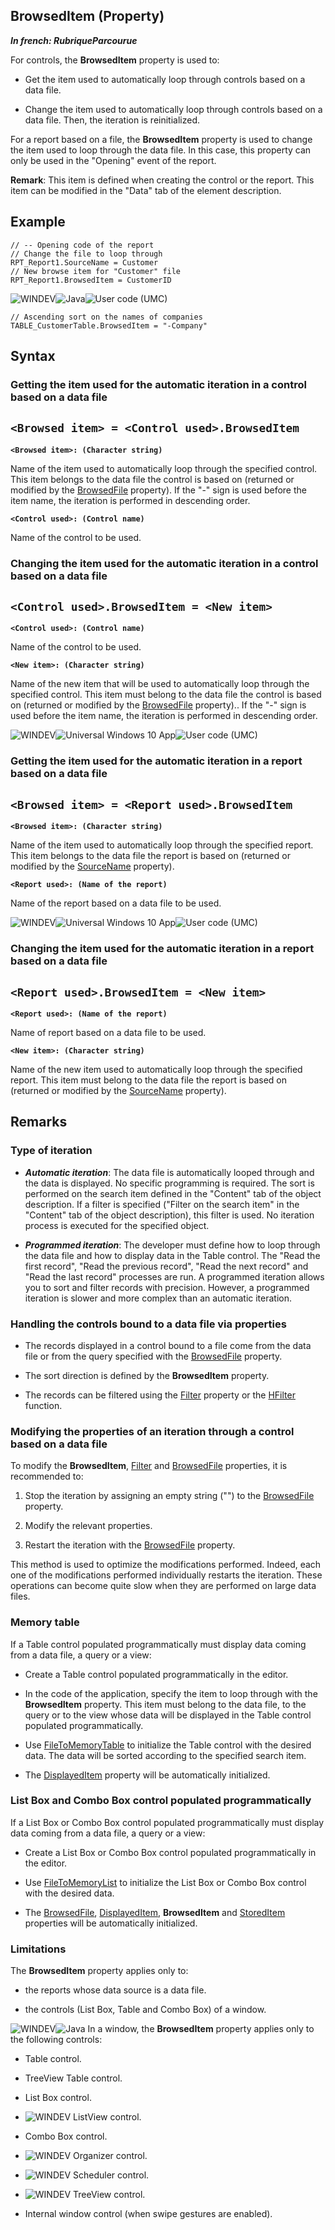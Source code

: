 


## BrowsedItem (Property)

***In french: RubriqueParcourue***
	



<a name="XUse"></a>
<a name="Use"></a>
<a name="description"></a>
For controls, the **BrowsedItem** property is used to:

- Get the item used to automatically loop through controls based on a data file. 

- Change the item used to automatically loop through controls based on a data file. Then, the iteration is reinitialized.




For a report based on a file, the **BrowsedItem** property is used to change the item used to loop through the data file. In this case, this property can only be used in the "Opening" event of the report.

**Remark**: This item is defined when creating the control or the report. This item can be modified in the "Data" tab of the element description.


<a name="Example1"></a>
<a name="sample_code"></a>

## Example


```wl
// -- Opening code of the report
// Change the file to loop through
RPT_Report1.SourceName = Customer 
// New browse item for "Customer" file
RPT_Report1.BrowsedItem = CustomerID
```


<a name="Example2"></a>


![WINDEV](https://doc.pcsoft.fr/ext/images/us/WD.png)![Java](https://doc.pcsoft.fr/ext/images/us/JAVA.png)![User code (UMC)](https://doc.pcsoft.fr/ext/images/us/MCU.png) 
```wl
// Ascending sort on the names of companies
TABLE_CustomerTable.BrowsedItem = "-Company"
```

<a name="XSYNTAX"></a>
<a name="SYNTAX1"></a>

## Syntax

### Getting the item used for the automatic iteration in a control based on a data file

`<Browsed item> = <Control used>.BrowsedItem`
---

**`<Browsed item>: (Character string)`**

Name of the item used to automatically loop through the specified control. This item belongs to the data file the control is based on (returned or modified by the [BrowsedFile](../Proprietes/2510040.md) property). 
If the "-" sign is used before the item name, the iteration is performed in descending order.

**`<Control used>: (Control name)`**

Name of the control to be used.  


<a name="SYNTAX2"></a>

### Changing the item used for the automatic iteration in a control based on a data file

`<Control used>.BrowsedItem = <New item>`
---

**`<Control used>: (Control name)`**

Name of the control to be used.

**`<New item>: (Character string)`**

Name of the new item that will be used to automatically loop through the specified control. This item must belong to the data file the control is based on (returned or modified by the [BrowsedFile](../Proprietes/2510040.md) property).. 
If the "-" sign is used before the item name, the iteration is performed in descending order.  


<a name="SYNTAX3"></a>
![WINDEV](https://doc.pcsoft.fr/ext/images/us/WD.png)![Universal Windows 10 App](https://doc.pcsoft.fr/ext/images/us/UNIVERSALAPP.png)![User code (UMC)](https://doc.pcsoft.fr/ext/images/us/MCU.png) 
### Getting the item used for the automatic iteration in a report based on a data file

`<Browsed item> = <Report used>.BrowsedItem`
---

**`<Browsed item>: (Character string)`**

Name of the item used to automatically loop through the specified report. This item belongs to the data file the report is based on (returned or modified by the [SourceName](../Proprietes/2511035.md) property).

**`<Report used>: (Name of the report)`**

Name of the report based on a data file to be used.  


<a name="SYNTAX4"></a>
![WINDEV](https://doc.pcsoft.fr/ext/images/us/WD.png)![Universal Windows 10 App](https://doc.pcsoft.fr/ext/images/us/UNIVERSALAPP.png)![User code (UMC)](https://doc.pcsoft.fr/ext/images/us/MCU.png) 
### Changing the item used for the automatic iteration in a report based on a data file

`<Report used>.BrowsedItem = <New item>`
---

**`<Report used>: (Name of the report)`**

Name of report based on a data file to be used.

**`<New item>: (Character string)`**

Name of the new item used to automatically loop through the specified report. This item must belong to the data file the report is based on (returned or modified by the [SourceName](../Proprietes/2511035.md) property).  



<a name="NOTE0"></a>
<a name="NOTE0_1"></a>

## Remarks


### Type of iteration
<a name="type_iteration_ELTPARAGRAPHE000127"></a>

- ***Automatic iteration***: The data file is automatically looped through and the data is displayed. No specific programming is required.
	The sort is performed on the search item defined in the "Content" tab of the object description. If a filter is specified ("Filter on the search item" in the "Content" tab of the object description), this filter is used. No iteration process is executed for the specified object.

- ***Programmed iteration***: The developer must define how to loop through the data file and how to display data in the Table control.
	The "Read the first record", "Read the previous record", "Read the next record" and "Read the last record" processes are run. A programmed iteration allows you to sort and filter records with precision. However, a programmed iteration is slower and more complex than an automatic iteration.



<a name="NOTE0_2"></a>


### Handling the controls bound to a data file via properties
<a name="handling_the_controls_bound_data_file_via_properties_ELTPARAGRAPHE000139"></a>

- The records displayed in a control bound to a file come from the data file or from the query specified with the [BrowsedFile](../Proprietes/2510040.md) property.

- The sort direction is defined by the **BrowsedItem** property.

- The records can be filtered using the [Filter](../Proprietes/2510042.md) property or the [HFilter](../WDLang4/3044100.md) function.



<a name="NOTE0_3"></a>


### Modifying the properties of an iteration through a control based on a data file
<a name="modifying_the_properties_iteration_through_control_based_data_file_ELTPARAGRAPHE000159"></a>

To modify the **BrowsedItem**, [Filter](../Proprietes/2510042.md) and [BrowsedFile](../Proprietes/2510040.md) properties, it is recommended to:

1. Stop the iteration by assigning an empty string ("") to the [BrowsedFile](../Proprietes/2510040.md) property.

2. Modify the relevant properties.

3. Restart the iteration with the [BrowsedFile](../Proprietes/2510040.md) property.


This method is used to optimize the modifications performed. Indeed, each one of the modifications performed individually restarts the iteration. These operations can become quite slow when they are performed on large data files.
<a name="NOTE0_4"></a>


### Memory table
<a name="memory_table_ELTPARAGRAPHE000186"></a>

If a Table control populated programmatically must display data coming from a data file, a query or a view:

- Create a Table control populated programmatically in the editor.

- In the code of the application, specify the item to loop through with the **BrowsedItem** property. This item must belong to the data file, to the query or to the view whose data will be displayed in the Table control populated programmatically.

- Use [FileToMemoryTable](../WDLang1/3074005.md) to initialize the Table control with the desired data. The data will be sorted according to the specified search item.

- The [DisplayedItem](../Proprietes/2510123.md) property will be automatically initialized.



<a name="NOTE0_5"></a>


### List Box and Combo Box control populated programmatically
<a name="list_box_and_combo_box_control_populated_programmatically_ELTPARAGRAPHE000206"></a>

If a List Box or Combo Box control populated programmatically must display data coming from a data file, a query or a view:

- Create a List Box or Combo Box control populated programmatically in the editor.

- Use [FileToMemoryList](../WDLang1/3049007.md) to initialize the List Box or Combo Box control with the desired data.

- The [BrowsedFile](../Proprietes/2510040.md), [DisplayedItem](../Proprietes/2510123.md), **BrowsedItem** and [StoredItem](../Proprietes/2510110.md) properties will be automatically initialized.



<a name="NOTE0_6"></a>


### Limitations
<a name="limitations_ELTPARAGRAPHE000231"></a>

The **BrowsedItem** property applies only to: 

- the reports whose data source is a data file. 

- the controls (List Box, Table and Combo Box) of a window.




![WINDEV](https://doc.pcsoft.fr/ext/images/us/WD.png)![Java](https://doc.pcsoft.fr/ext/images/us/JAVA.png) In a window, the **BrowsedItem** property applies only to the following controls:

- Table control.

- TreeView Table control.

- List Box control. 

- ![WINDEV](https://doc.pcsoft.fr/ext/images/us/WD.png) ListView control.

- Combo Box control.

- ![WINDEV](https://doc.pcsoft.fr/ext/images/us/WD.png) Organizer control.

- ![WINDEV](https://doc.pcsoft.fr/ext/images/us/WD.png) Scheduler control.

- ![WINDEV](https://doc.pcsoft.fr/ext/images/us/WD.png) TreeView control.

- Internal window control (when swipe gestures are enabled).






